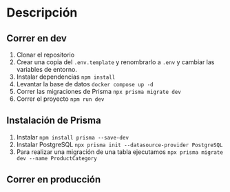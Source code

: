 # Descripción

## Correr en dev

1. Clonar el repositorio
2. Crear una copia del ```.env.template``` y renombrarlo a ```.env``` y cambiar las
variables de entorno.
3. Instalar dependencias ```npm install```
4. Levantar la base de datos ```docker compose up -d```
5. Correr las migraciones de Prisma ```npx prisma migrate dev```
6. Correr el proyecto ```npm run dev```

## Instalación de Prisma

1. Instalar ```npm install prisma --save-dev```
2. Instalar PostgreSQL ```npx prisma init --datasource-provider PostgreSQL```
3. Para realizar una migración de una tabla ejecutamos ```npx prisma migrate dev --name ProductCategory```


## Correr en producción
